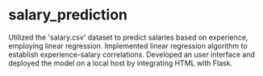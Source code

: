 # salary_prediction
Utilized the 'salary.csv' dataset to predict salaries based on experience, employing linear regression.
Implemented linear regression algorithm to establish experience-salary correlations.
Developed an user interface and deployed the model on a local host by integrating HTML with Flask.
